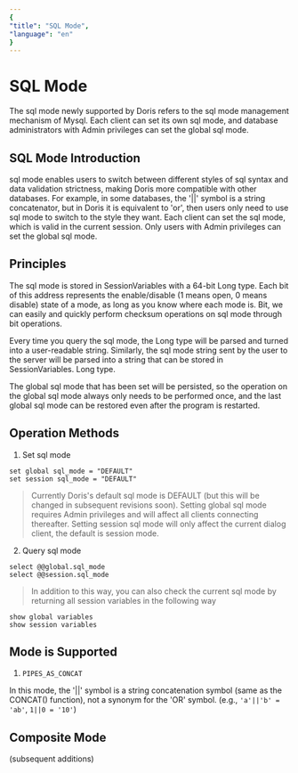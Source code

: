 ```yaml
---
{
"title": "SQL Mode",
"language": "en"
}
---
```


<!-- 
Licensed to the Apache Software Foundation (ASF) under one
or more contributor license agreements.  See the NOTICE file
distributed with this work for additional information
regarding copyright ownership.  The ASF licenses this file
to you under the Apache License, Version 2.0 (the
"License"); you may not use this file except in compliance
with the License.  You may obtain a copy of the License at

  http://www.apache.org/licenses/LICENSE-2.0

Unless required by applicable law or agreed to in writing,
software distributed under the License is distributed on an
"AS IS" BASIS, WITHOUT WARRANTIES OR CONDITIONS OF ANY
KIND, either express or implied.  See the License for the
specific language governing permissions and limitations
under the License.
-->

# SQL Mode

The sql mode newly supported by Doris refers to the sql mode management mechanism of Mysql. Each client can set its own sql mode, and database administrators with Admin privileges can set the global sql mode.
## SQL Mode Introduction

sql mode enables users to switch between different styles of sql syntax and data validation strictness, making Doris more compatible with other databases. For example, in some databases, the '||' symbol is a string concatenator, but in Doris it is equivalent to 'or', then users only need to use sql mode to switch to the style they want. Each client can set the sql mode, which is valid in the current session. Only users with Admin privileges can set the global sql mode.
## Principles

The sql mode is stored in SessionVariables with a 64-bit Long type. Each bit of this address represents the enable/disable (1 means open, 0 means disable) state of a mode, as long as you know where each mode is. Bit, we can easily and quickly perform checksum operations on sql mode through bit operations.

Every time you query the sql mode, the Long type will be parsed and turned into a user-readable string. Similarly, the sql mode string sent by the user to the server will be parsed into a string that can be stored in SessionVariables. Long type.

The global sql mode that has been set will be persisted, so the operation on the global sql mode always only needs to be performed once, and the last global sql mode can be restored even after the program is restarted.

## Operation Methods

1. Set sql mode
```
set global sql_mode = "DEFAULT"
set session sql_mode = "DEFAULT"
```
>Currently Doris's default sql mode is DEFAULT (but this will be changed in subsequent revisions soon).
>Setting global sql mode requires Admin privileges and will affect all clients connecting thereafter.
>Setting session sql mode will only affect the current dialog client, the default is session mode.

2. Query sql mode

```
select @@global.sql_mode
select @@session.sql_mode
```
>In addition to this way, you can also check the current sql mode by returning all session variables in the following way
```
show global variables
show session variables
```

## Mode is Supported

1. `PIPES_AS_CONCAT`

In this mode, the '||' symbol is a string concatenation symbol (same as the CONCAT() function), not a synonym for the 'OR' symbol. (e.g., `'a'||'b' = 'ab'`, `1||0 = '10'`)
## Composite Mode

(subsequent additions)
